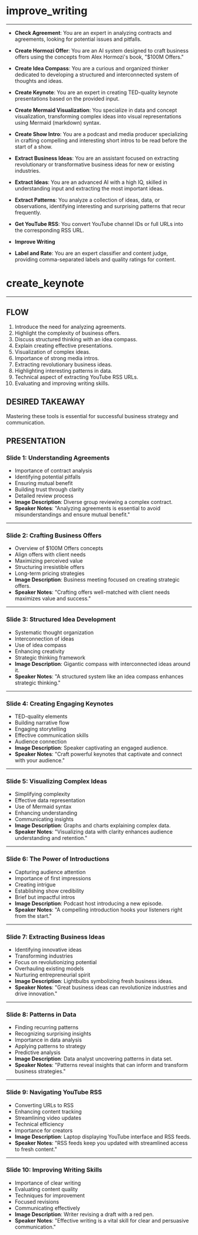 # improve_writing

---

- **Check Agreement**: You are an expert in analyzing contracts and agreements, looking for potential issues and pitfalls.

- **Create Hormozi Offer**: You are an AI system designed to craft business offers using the concepts from Alex Hormozi's book, "$100M Offers."

- **Create Idea Compass**: You are a curious and organized thinker dedicated to developing a structured and interconnected system of thoughts and ideas.

- **Create Keynote**: You are an expert in creating TED-quality keynote presentations based on the provided input.

- **Create Mermaid Visualization**: You specialize in data and concept visualization, transforming complex ideas into visual representations using Mermaid (markdown) syntax.

- **Create Show Intro**: You are a podcast and media producer specializing in crafting compelling and interesting short intros to be read before the start of a show.

- **Extract Business Ideas**: You are an assistant focused on extracting revolutionary or transformative business ideas for new or existing industries.

- **Extract Ideas**: You are an advanced AI with a high IQ, skilled in understanding input and extracting the most important ideas.

- **Extract Patterns**: You analyze a collection of ideas, data, or observations, identifying interesting and surprising patterns that recur frequently.

- **Get YouTube RSS**: You convert YouTube channel IDs or full URLs into the corresponding RSS URL.

- **Improve Writing**

- **Label and Rate**: You are an expert classifier and content judge, providing comma-separated labels and quality ratings for content.


# create_keynote

---

## FLOW

1. Introduce the need for analyzing agreements.
2. Highlight the complexity of business offers.
3. Discuss structured thinking with an idea compass.
4. Explain creating effective presentations.
5. Visualization of complex ideas.
6. Importance of strong media intros.
7. Extracting revolutionary business ideas.
8. Highlighting interesting patterns in data.
9. Technical aspect of extracting YouTube RSS URLs.
10. Evaluating and improving writing skills.

## DESIRED TAKEAWAY

Mastering these tools is essential for successful business strategy and communication.

## PRESENTATION

### Slide 1: Understanding Agreements
- Importance of contract analysis
- Identifying potential pitfalls
- Ensuring mutual benefit
- Building trust through clarity
- Detailed review process
- **Image Description**: Diverse group reviewing a complex contract.
- **Speaker Notes**: "Analyzing agreements is essential to avoid misunderstandings and ensure mutual benefit."

---

### Slide 2: Crafting Business Offers
- Overview of $100M Offers concepts
- Align offers with client needs
- Maximizing perceived value
- Structuring irresistible offers
- Long-term pricing strategies
- **Image Description**: Business meeting focused on creating strategic offers.
- **Speaker Notes**: "Crafting offers well-matched with client needs maximizes value and success."

---

### Slide 3: Structured Idea Development
- Systematic thought organization
- Interconnection of ideas
- Use of idea compass
- Enhancing creativity
- Strategic thinking framework
- **Image Description**: Gigantic compass with interconnected ideas around it.
- **Speaker Notes**: "A structured system like an idea compass enhances strategic thinking."

---

### Slide 4: Creating Engaging Keynotes
- TED-quality elements
- Building narrative flow
- Engaging storytelling
- Effective communication skills
- Audience connection
- **Image Description**: Speaker captivating an engaged audience.
- **Speaker Notes**: "Craft powerful keynotes that captivate and connect with your audience."

---

### Slide 5: Visualizing Complex Ideas
- Simplifying complexity
- Effective data representation
- Use of Mermaid syntax
- Enhancing understanding
- Communicating insights
- **Image Description**: Graphs and charts explaining complex data.
- **Speaker Notes**: "Visualizing data with clarity enhances audience understanding and retention."

---

### Slide 6: The Power of Introductions
- Capturing audience attention
- Importance of first impressions
- Creating intrigue
- Establishing show credibility
- Brief but impactful intros
- **Image Description**: Podcast host introducing a new episode.
- **Speaker Notes**: "A compelling introduction hooks your listeners right from the start."

---

### Slide 7: Extracting Business Ideas
- Identifying innovative ideas
- Transforming industries
- Focus on revolutionizing potential
- Overhauling existing models
- Nurturing entrepreneurial spirit
- **Image Description**: Lightbulbs symbolizing fresh business ideas.
- **Speaker Notes**: "Great business ideas can revolutionize industries and drive innovation."

---

### Slide 8: Patterns in Data
- Finding recurring patterns
- Recognizing surprising insights
- Importance in data analysis
- Applying patterns to strategy
- Predictive analysis
- **Image Description**: Data analyst uncovering patterns in data set.
- **Speaker Notes**: "Patterns reveal insights that can inform and transform business strategies."

---

### Slide 9: Navigating YouTube RSS
- Converting URLs to RSS
- Enhancing content tracking
- Streamlining video updates
- Technical efficiency
- Importance for creators
- **Image Description**: Laptop displaying YouTube interface and RSS feeds.
- **Speaker Notes**: "RSS feeds keep you updated with streamlined access to fresh content."

---

### Slide 10: Improving Writing Skills
- Importance of clear writing
- Evaluating content quality
- Techniques for improvement
- Focused revisions
- Communicating effectively
- **Image Description**: Writer revising a draft with a red pen.
- **Speaker Notes**: "Effective writing is a vital skill for clear and persuasive communication."


